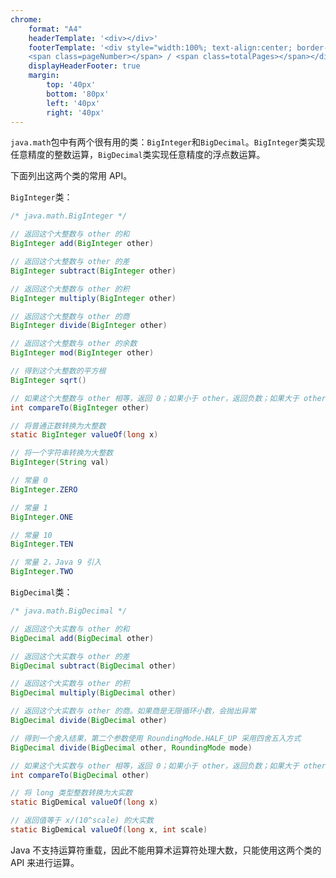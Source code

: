 ```yaml
---
chrome:
    format: "A4"
    headerTemplate: '<div></div>'
    footerTemplate: '<div style="width:100%; text-align:center; border-top: 1pt solid #eeeeee; margin: 10px 10px 20px; font-size: 8pt;">
    <span class=pageNumber></span> / <span class=totalPages></span></div>'
    displayHeaderFooter: true
    margin:
        top: '40px'
        bottom: '80px'
        left: '40px'
        right: '40px'
---
```


`java.math`包中有两个很有用的类：`BigInteger`和`BigDecimal`。`BigInteger`类实现任意精度的整数运算，`BigDecimal`类实现任意精度的浮点数运算。

下面列出这两个类的常用 API。

`BigInteger`类：

```java
/* java.math.BigInteger */

// 返回这个大整数与 other 的和
BigInteger add(BigInteger other)

// 返回这个大整数与 other 的差
BigInteger subtract(BigInteger other)

// 返回这个大整数与 other 的积
BigInteger multiply(BigInteger other)

// 返回这个大整数与 other 的商
BigInteger divide(BigInteger other)

// 返回这个大整数与 other 的余数
BigInteger mod(BigInteger other)

// 得到这个大整数的平方根
BigInteger sqrt()

// 如果这个大整数与 other 相等，返回 0；如果小于 other，返回负数；如果大于 other，返回正数
int compareTo(BigInteger other)

// 将普通正数转换为大整数
static BigInteger valueOf(long x)

// 将一个字符串转换为大整数
BigInteger(String val)

// 常量 0
BigInteger.ZERO

// 常量 1
BigInteger.ONE

// 常量 10
BigInteger.TEN

// 常量 2，Java 9 引入
BigInteger.TWO
```

`BigDecimal`类：

```java
/* java.math.BigDecimal */

// 返回这个大实数与 other 的和
BigDecimal add(BigDecimal other)

// 返回这个大实数与 other 的差
BigDecimal subtract(BigDecimal other)

// 返回这个大实数与 other 的积
BigDecimal multiply(BigDecimal other)

// 返回这个大实数与 other 的商。如果商是无限循环小数，会抛出异常
BigDecimal divide(BigDecimal other)

// 得到一个舍入结果，第二个参数使用 RoundingMode.HALF_UP 采用四舍五入方式
BigDecimal divide(BigDecimal other, RoundingMode mode)

// 如果这个大实数与 other 相等，返回 0；如果小于 other，返回负数；如果大于 other，返回正数
int compareTo(BigDecimal other)

// 将 long 类型整数转换为大实数
static BigDemical valueOf(long x)

// 返回值等于 x/(10^scale) 的大实数
static BigDemical valueOf(long x, int scale)
```

Java 不支持运算符重载，因此不能用算术运算符处理大数，只能使用这两个类的 API 来进行运算。
